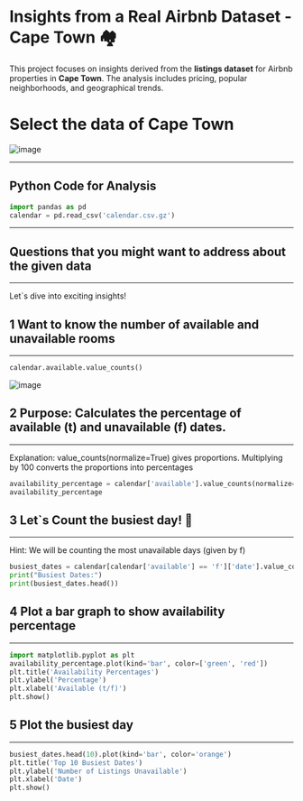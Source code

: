 
# Insights from a Real Airbnb Dataset - Cape Town 🏘️

This project focuses on insights derived from the **listings dataset** for Airbnb properties in **Cape Town**. The analysis includes pricing, popular neighborhoods, and geographical trends.


# Select the data of Cape Town

![image](https://github.com/user-attachments/assets/b609a689-1451-412b-96de-a97252f3750b)

---
## Python Code for Analysis
```python
import pandas as pd
calendar = pd.read_csv('calendar.csv.gz')
```
---
## Questions that you might want to address about the given data 
---
Let`s dive into exciting insights!

## 1 Want to know the number of available and unavailable rooms
---
```python
calendar.available.value_counts()
```
![image](https://github.com/user-attachments/assets/2fe7881e-3141-4ae7-810a-78afd87c37dc)
## 2 Purpose: Calculates the percentage of available (t) and unavailable (f) dates.
---
Explanation: value_counts(normalize=True) gives proportions. Multiplying by 100 converts the proportions into percentages
```python
availability_percentage = calendar['available'].value_counts(normalize=True) * 100
availability_percentage
```
## 3 Let`s Count the busiest day! 🚩
---
Hint: We will be counting the most unavailable days (given by f)
```python
busiest_dates = calendar[calendar['available'] == 'f']['date'].value_counts()
print("Busiest Dates:")
print(busiest_dates.head())
```
## 4 Plot a bar graph to show availability percentage
---
```python
import matplotlib.pyplot as plt
availability_percentage.plot(kind='bar', color=['green', 'red'])
plt.title('Availability Percentages')
plt.ylabel('Percentage')
plt.xlabel('Available (t/f)')
plt.show()
```
## 5 Plot the busiest day
---
```python
busiest_dates.head(10).plot(kind='bar', color='orange')
plt.title('Top 10 Busiest Dates')
plt.ylabel('Number of Listings Unavailable')
plt.xlabel('Date')
plt.show()
```
